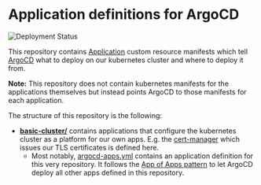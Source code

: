 # Application definitions for ArgoCD

![Deployment Status](https://argocd.vivaconagua.org/api/badge?name=argocd-apps&revision=true)

This repository contains [Application](https://argo-cd.readthedocs.io/en/stable/operator-manual/declarative-setup/#applications) custom resource manifests which tell [ArgoCD](https://argo-cd.readthedocs.io/en/stable/) what to deploy on our kubernetes cluster and where to deploy it from.

**Note:** This repository does not contain kubernetes manifests for the applications themselves but instead points ArgoCD to those manifests for each application.

The structure of this repository is the following:

- **[basic-cluster/](./basic-cluster)** contains applications that configure the kubernetes cluster as a platform for our own apps.
   E.g. the [cert-manager](https://cert-manager.io/) which issues our TLS certificates is defined here.
  - Most notably, [argocd-apps.yml](basic-cluster/argocd-apps.yml) contains an application definition for this very repository. It follows the [App of Apps pattern](https://argo-cd.readthedocs.io/en/stable/operator-manual/cluster-bootstrapping/) to let ArgoCD deploy all other apps defined in this repository.

